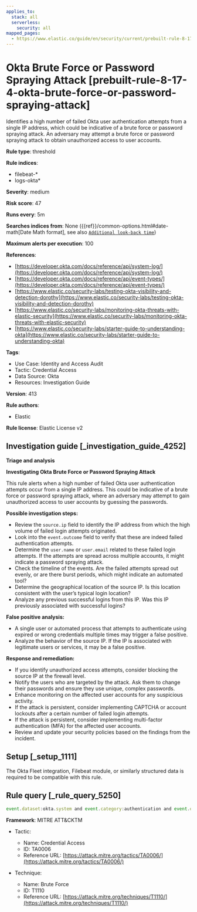 ```yaml
---
applies_to:
  stack: all
  serverless:
    security: all
mapped_pages:
  - https://www.elastic.co/guide/en/security/current/prebuilt-rule-8-17-4-okta-brute-force-or-password-spraying-attack.html
---
```


# Okta Brute Force or Password Spraying Attack [prebuilt-rule-8-17-4-okta-brute-force-or-password-spraying-attack]

Identifies a high number of failed Okta user authentication attempts from a single IP address, which could be indicative of a brute force or password spraying attack. An adversary may attempt a brute force or password spraying attack to obtain unauthorized access to user accounts.

**Rule type**: threshold

**Rule indices**:

* filebeat-*
* logs-okta*

**Severity**: medium

**Risk score**: 47

**Runs every**: 5m

**Searches indices from**: None ({{ref}}/common-options.html#date-math[Date Math format], see also [`Additional look-back time`](docs-content://solutions/security/detect-and-alert/create-detection-rule.md#rule-schedule))

**Maximum alerts per execution**: 100

**References**:

* [https://developer.okta.com/docs/reference/api/system-log/](https://developer.okta.com/docs/reference/api/system-log/)
* [https://developer.okta.com/docs/reference/api/event-types/](https://developer.okta.com/docs/reference/api/event-types/)
* [https://www.elastic.co/security-labs/testing-okta-visibility-and-detection-dorothy](https://www.elastic.co/security-labs/testing-okta-visibility-and-detection-dorothy)
* [https://www.elastic.co/security-labs/monitoring-okta-threats-with-elastic-security](https://www.elastic.co/security-labs/monitoring-okta-threats-with-elastic-security)
* [https://www.elastic.co/security-labs/starter-guide-to-understanding-okta](https://www.elastic.co/security-labs/starter-guide-to-understanding-okta)

**Tags**:

* Use Case: Identity and Access Audit
* Tactic: Credential Access
* Data Source: Okta
* Resources: Investigation Guide

**Version**: 413

**Rule authors**:

* Elastic

**Rule license**: Elastic License v2

## Investigation guide [_investigation_guide_4252]

**Triage and analysis**

**Investigating Okta Brute Force or Password Spraying Attack**

This rule alerts when a high number of failed Okta user authentication attempts occur from a single IP address. This could be indicative of a brute force or password spraying attack, where an adversary may attempt to gain unauthorized access to user accounts by guessing the passwords.

**Possible investigation steps:**

* Review the `source.ip` field to identify the IP address from which the high volume of failed login attempts originated.
* Look into the `event.outcome` field to verify that these are indeed failed authentication attempts.
* Determine the `user.name` or `user.email` related to these failed login attempts. If the attempts are spread across multiple accounts, it might indicate a password spraying attack.
* Check the timeline of the events. Are the failed attempts spread out evenly, or are there burst periods, which might indicate an automated tool?
* Determine the geographical location of the source IP. Is this location consistent with the user’s typical login location?
* Analyze any previous successful logins from this IP. Was this IP previously associated with successful logins?

**False positive analysis:**

* A single user or automated process that attempts to authenticate using expired or wrong credentials multiple times may trigger a false positive.
* Analyze the behavior of the source IP. If the IP is associated with legitimate users or services, it may be a false positive.

**Response and remediation:**

* If you identify unauthorized access attempts, consider blocking the source IP at the firewall level.
* Notify the users who are targeted by the attack. Ask them to change their passwords and ensure they use unique, complex passwords.
* Enhance monitoring on the affected user accounts for any suspicious activity.
* If the attack is persistent, consider implementing CAPTCHA or account lockouts after a certain number of failed login attempts.
* If the attack is persistent, consider implementing multi-factor authentication (MFA) for the affected user accounts.
* Review and update your security policies based on the findings from the incident.


## Setup [_setup_1111]

The Okta Fleet integration, Filebeat module, or similarly structured data is required to be compatible with this rule.


## Rule query [_rule_query_5250]

```js
event.dataset:okta.system and event.category:authentication and event.outcome:failure
```

**Framework**: MITRE ATT&CKTM

* Tactic:

    * Name: Credential Access
    * ID: TA0006
    * Reference URL: [https://attack.mitre.org/tactics/TA0006/](https://attack.mitre.org/tactics/TA0006/)

* Technique:

    * Name: Brute Force
    * ID: T1110
    * Reference URL: [https://attack.mitre.org/techniques/T1110/](https://attack.mitre.org/techniques/T1110/)



